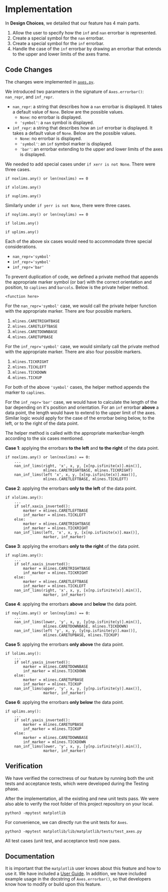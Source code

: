 # Implementation

In **Design Choices**, we detailed that our feature has 4 main parts. 

1. Allow the user to specify how the `inf` and `nan` errorbar is represented.
2. Create a special symbol for the `nan` errorbar.
3. Create a special symbol for the `inf` errorbar.
4. Handle the case of the `inf` errorbar by drawing an errorbar that extends to the upper and lower limits of the axes frame.

## Code Changes ##

The changes were implemented in [`axes.py`](). 

We introduced two parameters in the signature of `Axes.errorbar()`: `nan_repr`, and `inf_repr`. 

- `nan_repr`: a string that describes how a `nan` errorbar is displayed. It takes a default value of `None`. Below are the possible values.
    - `None`: no errorbar is displayed.
    - `'symbol'`: a `nan` symbol is displayed.
- `inf_repr`: a string that describes how an `inf` errorbar is displayed. It takes a default value of `None`. Below are the possible values.
    - `None`: no errorbar is displayed.
    - `'symbol'`: an `inf` symbol marker is displayed.
    - `'bar'`: an errorbar extending to the upper and lower limits of the axes is displayed.

We needed to add special cases under `if xerr is not None`. There were three cases.

```
if noxlims.any() or len(noxlims) == 0
```
```
if xlolims.any()
```
```
if xuplims.any()
```

Similarly under `if yerr is not None`, there were three cases.

```
if noylims.any() or len(noylims) == 0
```
```
if lolims.any()
```
```
if uplims.any()
```

Each of the above six cases would need to accommodate three special considerations.
- `nan_repr='symbol'`
- `inf_repr='symbol'`
- `inf_repr='bar'`

To prevent duplication of code, we defined a private method that appends the appropriate marker symbol (or bar) with the correct orientation and position, to `caplines` and `barcols`. Below is the private helper method.

```
<function here>
```

For the `nan_repr='symbol'` case, we would call the private helper function with the appropriate marker. There are four possible markers.

1. `mlines.CARETRIGHTBASE`
2. `mlines.CARETLEFTBASE`
3. `mlines.CARETDOWNBASE`
4. `mlines.CARETUPBASE`

For the `inf_repr='symbol'` case, we would similarly call the private method with the appropriate marker. There are also four possible markers.

1. `mlines.TICKRIGHT`
2. `mlines.TICKLEFT`
3. `mlines.TICKDOWN`
4. `mlines.TICKUP`

For both of the above `'symbol'` cases, the helper method appends the marker to `caplines`.

For the `inf_repr='bar'` case, we would have to calculate the length of the bar depending on it's position and orientation. For an `inf` errorbar **above** a data point, the length would have to extend to the upper limit of the axes. Similar logic would apply for the case of the errorbar being below, to the left, or to the right of the data point.

The helper method is called with the appropriate marker/bar-length according to the six cases mentioned.

**Case 1**: applying the errorbars **to the left** and **to the right** of the data point.
```
if noxlims.any() or len(noxlims) == 0:
    ...
    nan_inf_lims(right, 'x', x, y, [x[np.isfinite(x)].min()], 
                 mlines.CARETRIGHTBASE, mlines.TICKRIGHT)
    nan_inf_lims(left 'x', x, y, [x[np.isfinite(x)].max()], 
                 mlines.CARETLEFTBASE, mlines.TICKLEFT)
```

**Case 2**: applying the errorbars **only to the left** of the data point. 

```
if xlolims.any():
    ...
    if self.xaxis_inverted():
        marker = mlines.CARETLEFTBASE
        inf_marker = mlines.TICKLEFT
    else:
        marker = mlines.CARETRIGHTBASE
        inf_marker = mlines.TICKRIGHT
    nan_inf_lims(left, 'x', x, y, [x[np.isfinite(x)].max()], 
                 marker, inf_marker)
```

**Case 3**: applying the errorbars **only to the right** of the data point.

```
if xuplims.any():
    ...
    if self.xaxis_inverted():
        marker = mlines.CARETRIGHTBASE
        inf_marker = mlines.TICKRIGHT
    else:
        marker = mlines.CARETLEFTBASE
        inf_marker = mlines.TICKLEFT
    nan_inf_lims(right, 'x', x, y, [x[np.isfinite(x)].min()],
                 marker, inf_marker)
```

**Case 4**: applying the errorbars **above** and **below** the data point.
```
if noylims.any() or len(noylims) == 0:
    ...
    nan_inf_lims(lower, 'y', x, y, [y[np.isfinite(y)].min()], 
                 mlines.CARETDOWNBASE, mlines.TICKDOWN)
    nan_inf_lims(left 'y', x, y, [y[np.isfinite(y)].max()], 
                 mlines.CARETUPBASE, mlines.TICKUP)
```

**Case 5**: applying the errorbars **only above** the data point. 

```
if lolims.any():
    ...
    if self.yaxis_inverted():
        marker = mlines.CARETDOWNBASE
        inf_marker = mlines.TICKDOWN
    else:
        marker = mlines.CARETUPBASE
        inf_marker = mlines.TICKUP
    nan_inf_lims(upper, 'y', x, y, [y[np.isfinite(y)].max()], 
                 marker, inf_marker)
```

**Case 6**: applying the errorbars **only below** the data point. 

```
if uplims.any():
    ...
    if self.yaxis_inverted():
        marker = mlines.CARETUPBASE
        inf_marker = mlines.TICKUP
    else:
        marker = mlines.CARETDOWNBASE
        inf_marker = mlines.TICKDOWN
    nan_inf_lims(lower, 'y', x, y, [y[np.isfinite(y)].min()], 
                 marker, inf_marker)
```

## Verification ##

We have verified the correctness of our feature by running both the unit tests and acceptance tests, which were developed during the Testing phase. 

After the implementation, all the existing and new unit tests pass. We were also able to verify the root folder of this project repository on your local.

```
python3 -mpytest matplotlib
```
For convenience, we can directly run the unit tests for `Axes`.
```
python3 -mpytest matplotlib/lib/matplotlib/tests/test_axes.py
```
All test cases (unit test, and acceptance test) now pass.

## Documentation ##

It is important that the `matplotlib` user knows about this feature and how to use it. We have included a [User Guide](./user_guide.md). In addition, we have included example usage in the docstring of `Axes.errorbar()`, so that developers know how to modify or build upon this feature.
